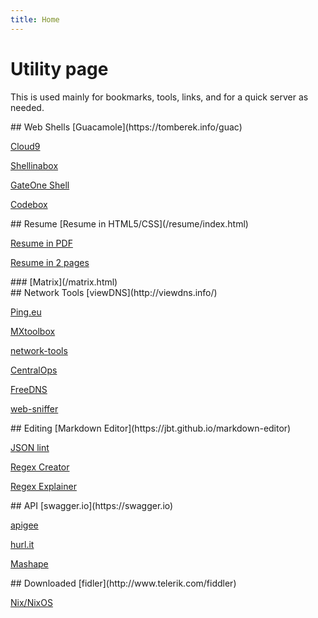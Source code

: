 ```yaml
---
title: Home
---
```



# Utility page
This is used mainly for bookmarks, tools, links, and for a quick server as needed.

<div>
<div>
## Web Shells
[Guacamole](https://tomberek.info/guac)

[Cloud9](https://cloud9.tomberek.info)

[Shellinabox](https://shell.tomberek.info)

[GateOne Shell](https://gateone.tomberek.info)

[Codebox](https://codebox.tomberek.info)
</div>
<div>
## Resume
[Resume in HTML5/CSS](/resume/index.html)

[Resume in PDF](/resume/BereknyeiResume.pdf)

[Resume in 2 pages](/resume/BereknyeiResume2pages.pdf)

</div>
<div>
### [Matrix](/matrix.html)
</div>
</div>


<div>
<div>
## Network Tools
[viewDNS](http://viewdns.info/)

[Ping.eu](http://ping.eu/)

[MXtoolbox](http://mxtoolbox.com)

[network-tools](http://network-tools.com//)

[CentralOps](http://centralops.net)

[FreeDNS](http://freedns.afraid.org)

[web-sniffer](http://web-sniffer.net)
</div>

<div>
## Editing
[Markdown Editor](https://jbt.github.io/markdown-editor)

[JSON lint](http://jsonlint.com/)

[Regex Creator](http://regex.inginf.units.it/)

[Regex Explainer](https://regex101.com/)
</div>
<div>
## API
[swagger.io](https://swagger.io)

[apigee](https://apigee.com/console/others)

[hurl.it](https://www.hurl.it/)

[Mashape](https://mashape.com/)
</div>

<div>
## Downloaded
[fidler](http://www.telerik.com/fiddler)

[Nix/NixOS](https://nixos.org)
</div>
</div>
